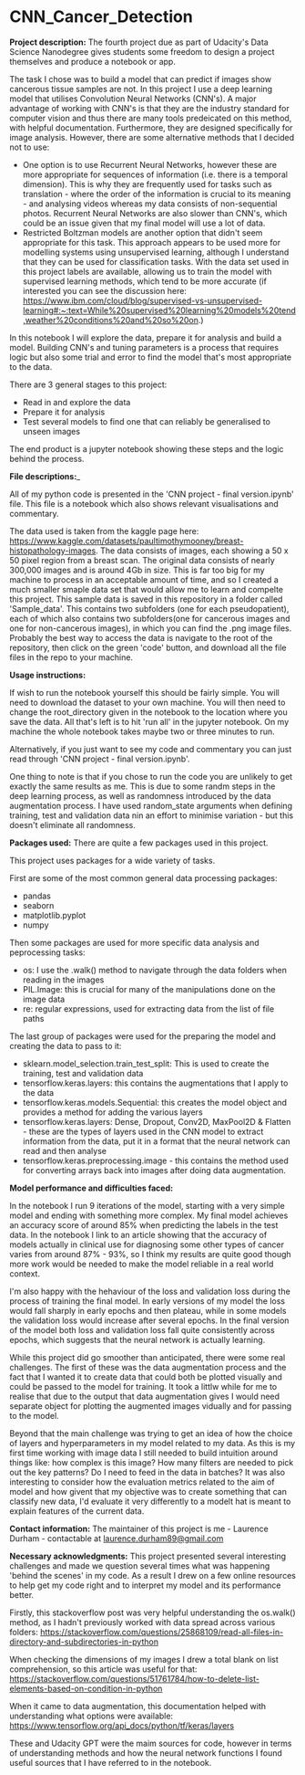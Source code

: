 # CNN_Cancer_Detection

__Project description:__ The fourth project due as part of Udacity's Data Science Nanodegree gives students some freedom to design a project themselves and produce a notebook or app.

The task I chose was to build a model that can predict if images show cancerous tissue samples are not. In this project I use a deep learning model that utilises Convolution Neural Networks (CNN's). A major advantage of working with CNN's is that they are the industry standard for computer vision and thus there are many tools predeicated on this method, with helpful documentation. Furthermore, they are designed specifically for image analysis. However, there are some alternative methods that I decided not to use:
- One option is to use Recurrent Neural Networks, however these are more appropriate for sequences of information (i.e. there is a temporal dimension). This is why they are frequently used for tasks such as translation - where the order of the information is crucial to its meaning - and analysing videos whereas my data consists of non-sequential photos. Recurrent Neural Networks are also slower than CNN's, which could be an issue given that my final model will use a lot of data.
- Restricted Boltzman models are another option that didn't seem appropriate for this task. This approach appears to be used more for modelling systems using unsupervised learning, although I understand that they can be used for classification tasks. With the data set used in this project labels are available, allowing us to train the model with supervised learning methods, which tend to be more accurate (if interested you can see the discussion here: https://www.ibm.com/cloud/blog/supervised-vs-unsupervised-learning#:~:text=While%20supervised%20learning%20models%20tend,weather%20conditions%20and%20so%20on.)
  
In this notebook I will explore the data, prepare it for analysis and build a model. Building CNN's and tuning parameters is a process that requires logic but also some trial and error to find the model that's most appropriate to the data.

There are 3 general stages to this project:

- Read in and explore the data
- Prepare it for analysis
- Test several models to find one that can reliably be generalised to unseen images

The end product is a jupyter notebook showing these steps and the logic behind the process.

__File descriptions:___ 

All of my python code is presented in the 'CNN project - final version.ipynb' file. This file is a notebook which also shows relevant visualisations and commentary.

The data used is taken from the kaggle page here: https://www.kaggle.com/datasets/paultimothymooney/breast-histopathology-images. The data consists of images, each showing a 50 x 50 pixel region from a breast scan. The original data consists of nearly 300,000 images and is around 4Gb in size. This is far too big for my machine to process in an acceptable amount of time, and so I created a much smaller smaple data set that would allow me to learn and compelte this project. This sample data is saved in this repository in a folder called 'Sample_data'. This contains two subfolders (one for each pseudopatient), each of which also contains two subfolders(one for cancerous images and one for non-cancerous images), in which you can find the .png image files. Probably the best way to access the data is navigate to the root of the repository, then click on the green 'code' button, and download all the file files in the repo to your machine.


__Usage instructions:__

If wish to run the notebook yourself this should be fairly simple. You will need to download the dataset to your own machine. You will then need to change the root_directory given in the notebook to the location where you save the data. All that's left is to hit 'run all' in the jupyter notebook. On my machine the whole notebook takes maybe two or three minutes to run.

Alternatively, if you just want to see my code and commentary you can just read through 'CNN project - final version.ipynb'.

One thing to note is that if you chose to run the code you are unlikely to get exactly the same results as me. This is due to some randm steps in the deep learning process, as well as randomness introduced by the data augmentation process. I have used random_state arguments when defining training, test and validation data nin an effort to minimise variation - but this doesn't eliminate all randomness.

__Packages used:__ There are quite a few packages used in this project.

This project uses packages for a wide variety of tasks.

First are some of the most common general data processing packages:

- pandas 
- seaborn 
- matplotlib.pyplot
- numpy

Then some packages are used for more specific data analysis and peprocessing tasks:

- os: I use the .walk() method to navigate through the data folders when reading in the images
- PIL.Image: this is crucial for many of the manipulations done on the image data
- re: regular expressions, used for extracting data from the list of file paths

The last group of packages were used for the preparing the model and creating the data to pass to it:
- sklearn.model_selection.train_test_split: This is used to create the training, test and validation data
- tensorflow.keras.layers: this contains the augmentations that I apply to the data
- tensorflow.keras.models.Sequential: this creates the model object and provides a method for adding the various layers
- tensorflow.keras.layers: Dense, Dropout, Conv2D, MaxPool2D & Flatten - these are the types of layers used in the CNN model to extract information from the data, put it in a format that the neural network can read and then analyse
- tensorflow.keras.preprocessing.image - this contains the method used for converting arrays back into images after doing data augmentation.

__Model performance and difficulties faced:__

In the notebook I run 9 iterations of the model, starting with a very simple model and ending with something more complex. My final model achieves an accuracy score of around 85% when predicting the labels in the test data. In the notebook I link to an article showing that the accuracy of models actually in clinical use for diagnosing some other types of cancer varies from around 87% - 93%, so I think my results are quite good though more work would be needed to make the model reliable in a real world context.

I'm also happy with the hehaviour of the loss and validation loss during the process of training the final model. In early versions of my model the loss would fall sharply in early epochs and then plateau, while in some models the validation loss would increase after several epochs. In the final version of the model both loss and validation loss fall quite consistently across epochs, which suggests that the neural network is actually learning. 

While this project did go smoother than anticipated, there were some real challenges. The first of these was the data augmentation process and the fact that I wanted it to create data that could both be plotted visually and could be passed to the model for training. It took a littlw while for me to realise that due to the output that data augmentation gives I would need separate object for plotting the augmented images vidually and for passing to the model. 

Beyond that the main challenge was trying to get an idea of how the choice of layers and hyperparameters in my model related to my data. As this is my first time working with image data I still needed to build intuition around things like: how complex is this image? How many filters are needed to pick out the key patterns? Do I need to feed in the data in batches? It was also interesting to consider how the evaluation metrics related to the aim of model and how givent that my objective was to create something that can classify new data, I'd evaluate it very differently to a modelt hat is meant to explain features of the current data.

__Contact information:__ The maintainer of this project is me - Laurence Durham - contactable at laurence.durham89@gmail.com

__Necessary acknowledgments:__ This project presented several interesting challenges and made we question several times what was happening 'behind the scenes' in my code. As a result I drew on a few online resources to help get my code right and to interpret my model and its performance better.

Firstly, this stackoverflow post was very helpful understanding the os.walk() method, as I hadn't previously worked with data spread across various folders:
https://stackoverflow.com/questions/25868109/read-all-files-in-directory-and-subdirectories-in-python

When checking the dimensions of my images I drew a total blank on list comprehension, so this article was useful for that:
https://stackoverflow.com/questions/51761784/how-to-delete-list-elements-based-on-condition-in-python

When it came to data augmentation, this documentation helped with understanding what options were available:
https://www.tensorflow.org/api_docs/python/tf/keras/layers

These and Udacity GPT were the maim sources for code, however in terms of understanding methods and how the neural network functions I found useful sources that I have referred to in the notebook.


